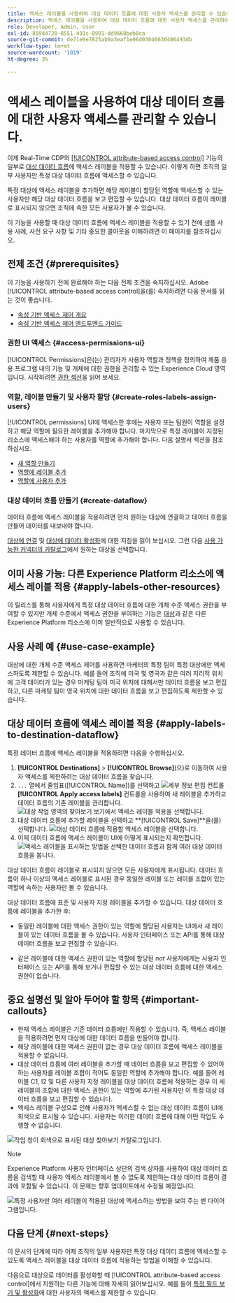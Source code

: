 ```yaml
---
title: 액세스 레이블을 사용하여 대상 데이터 흐름에 대한 사용자 액세스를 관리할 수 있습니다.
description: 액세스 레이블을 사용하여 대상 데이터 흐름에 대한 사용자 액세스를 관리하여 조직의 일부 사용자만 특정 대상 데이터 흐름에 액세스할 수 있도록 하는 방법을 알아봅니다.
role: Developer, Admin, User
exl-id: 85944720-8551-491c-8991-dd9668beb0ca
source-git-commit: de71e9e7825ab9a3eaf1e06d03046636406493db
workflow-type: tm+mt
source-wordcount: '1019'
ht-degree: 3%

---
```


# 액세스 레이블을 사용하여 대상 데이터 흐름에 대한 사용자 액세스를 관리할 수 있습니다.

이제 Real-Time CDP의 [[!UICONTROL attribute-based access control]](overview.md) 기능의 일부로 [대상 데이터 흐름](../../dataflows/ui/monitor-destinations.md)에 액세스 레이블을 적용할 수 있습니다. 이렇게 하면 조직의 일부 사용자만 특정 대상 데이터 흐름에 액세스할 수 있습니다.

특정 대상에 액세스 레이블을 추가하면 해당 레이블이 할당된 역할에 액세스할 수 있는 사용자만 해당 대상 데이터 흐름을 보고 편집할 수 있습니다. 대상 데이터 흐름이 레이블로 표시되지 않으면 조직에 속한 모든 사용자가 볼 수 있습니다.

이 기능을 사용할 때 대상 데이터 흐름에 액세스 레이블을 적용할 수 있기 전에 샘플 사용 사례, 사전 요구 사항 및 기타 중요한 콜아웃을 이해하려면 이 페이지를 참조하십시오.

## 전제 조건 {#prerequisites}

이 기능을 사용하기 전에 완료해야 하는 다음 전제 조건을 숙지하십시오. Adobe [!UICONTROL attribute-based access control]을(를) 숙지하려면 다음 문서를 읽는 것이 좋습니다.

* [속성 기반 액세스 제어 개요](/help/access-control/abac/overview.md)
* [속성 기반 액세스 제어 엔드투엔드 가이드](/help/access-control/abac/end-to-end-guide.md)

### 권한 UI 액세스 {#access-permissions-ui}

[!UICONTROL Permissions]은(는) 관리자가 사용자 역할과 정책을 정의하여 제품 응용 프로그램 내의 기능 및 개체에 대한 권한을 관리할 수 있는 Experience Cloud 영역입니다. 시작하려면 [권한 섹션](/help/access-control/abac/end-to-end-guide.md#permissions)을 읽어 보세요.

### 역할, 레이블 만들기 및 사용자 할당 {#create-roles-labels-assign-users}

[!UICONTROL permissions] UI에 액세스한 후에는 사용자 또는 팀원이 역할을 설정하고 해당 역할에 필요한 레이블을 추가해야 합니다. 마지막으로 특정 레이블이 지정된 리소스에 액세스해야 하는 사용자를 역할에 추가해야 합니다. 다음 설명서 섹션을 참조하십시오.

* [새 역할 만들기](/help/access-control/abac/ui/roles.md)
* [역할에 레이블 추가](/help/access-control/abac/end-to-end-guide.md#label-roles)
* [역할에 사용자 추가](/help/access-control/ui/users.md)

### 대상 데이터 흐름 만들기 {#create-dataflow}

데이터 흐름에 액세스 레이블을 적용하려면 먼저 원하는 대상에 연결하고 데이터 흐름을 만들어 데이터를 내보내야 합니다.

[대상에 연결](/help/destinations/ui/connect-destination.md) 및 [대상에 데이터 활성화](/help/destinations/ui/activation-overview.md)에 대한 지침을 읽어 보십시오. 그런 다음 [사용 가능한 커넥터의 카탈로그](/help/destinations/catalog/overview.md)에서 원하는 대상을 선택합니다.

## 이미 사용 가능: 다른 Experience Platform 리소스에 액세스 레이블 적용 {#apply-labels-other-resources}

이 릴리스를 통해 사용자에게 특정 대상 데이터 흐름에 대한 개체 수준 액세스 권한을 부여할 수 있지만 개체 수준에서 액세스 권한을 부여하는 기능은 [대상](/help/access-control/abac/end-to-end-guide.md#apply-labels-to-segments)과 같은 다른 Experience Platform 리소스에 이미 일반적으로 사용할 수 있습니다.

## 사용 사례 예 {#use-case-example}

대상에 대한 개체 수준 액세스 제어를 사용하면 마케터의 특정 팀이 특정 대상에만 액세스하도록 제한할 수 있습니다. 예를 들어 조직에 미국 및 영국과 같은 여러 지리적 위치에 고객 데이터가 있는 경우 마케팅 팀이 미국 위치에 대해서만 데이터 흐름을 보고 편집하고, 다른 마케팅 팀이 영국 위치에 대한 데이터 흐름을 보고 편집하도록 제한할 수 있습니다.

## 대상 데이터 흐름에 액세스 레이블 적용 {#apply-labels-to-destination-dataflow}

특정 데이터 흐름에 액세스 레이블을 적용하려면 다음을 수행하십시오.

1. **[!UICONTROL Destinations]** > **[!UICONTROL Browse]**(으)로 이동하여 사용자 액세스를 제한하려는 대상 데이터 흐름을 찾습니다.
1. `...` 열에서 줄임표([!UICONTROL Name])를 선택하고 ![세부 정보 편집 컨트롤](/help/images/icons/key.png) **[!UICONTROL Apply access labels]** 컨트롤을 사용하여 새 레이블을 추가하고 데이터 흐름의 기존 레이블을 관리합니다.
   ![대상 작업 영역의 찾아보기 보기에서 액세스 레이블 적용을 선택합니다.](/help/access-control/images/olac/apply-access-labels.png)
1. 대상 데이터 흐름에 추가할 레이블을 선택하고 **[!UICONTROL Save]**을(를) 선택합니다.
   ![대상 데이터 흐름에 적용할 액세스 레이블을 선택합니다.](/help/access-control/images/olac/view-access-labels.png)
1. 이제 데이터 흐름에 액세스 레이블이 UI에 어떻게 표시되는지 확인합니다.
   ![액세스 레이블을 표시하는 방법을 선택한 데이터 흐름과 함께 여러 대상 데이터 흐름을 봅니다.](/help/access-control/images/olac/dataflow-with-access-label.png)

대상 데이터 흐름이 레이블로 표시되지 않으면 모든 사용자에게 표시됩니다. 데이터 흐름이 하나 이상의 액세스 레이블로 표시된 경우 동일한 레이블 또는 레이블 조합이 있는 역할에 속하는 사용자만 볼 수 있습니다.

대상 데이터 흐름에 표준 및 사용자 지정 레이블을 추가할 수 있습니다. 대상 데이터 흐름에 레이블을 추가한 후:

* 동일한 레이블에 대한 액세스 권한이 있는 역할에 할당된 사용자는 UI에서 새 레이블이 있는 데이터 흐름을 볼 수 있습니다. 사용자 인터페이스 또는 API를 통해 대상 데이터 흐름을 보고 편집할 수 있습니다.

* 같은 레이블에 대한 액세스 권한이 있는 역할에 할당된 *not* 사용자에게는 사용자 인터페이스 또는 API를 통해 보거나 편집할 수 있는 대상 데이터 흐름에 대한 액세스 권한이 없습니다.

## 중요 설명선 및 알아 두어야 할 항목 {#important-callouts}

* 현재 액세스 레이블은 기존 데이터 흐름에만 적용할 수 있습니다. 즉, 액세스 레이블을 적용하려면 먼저 대상에 대한 데이터 흐름을 만들어야 합니다.
* 해당 레이블에 대한 액세스 권한이 없는 경우 대상 데이터 흐름에 액세스 레이블을 적용할 수 없습니다.
* 대상 데이터 흐름에 여러 레이블을 추가할 때 데이터 흐름을 보고 편집할 수 있어야 하는 사용자를 레이블 조합이 적어도 동일한 역할에 추가해야 합니다. 예를 들어 레이블 C1, I2 및 다른 사용자 지정 레이블을 대상 데이터 흐름에 적용하는 경우 이 세 레이블의 조합에 대한 액세스 권한이 있는 역할에 추가된 사용자만 이 특정 대상 데이터 흐름을 보고 편집할 수 있습니다.
* 액세스 레이블 구성으로 인해 사용자가 액세스할 수 없는 대상 데이터 흐름이 UI에 회색으로 표시될 수 있습니다. 사용자는 이러한 데이터 흐름에 대해 어떤 작업도 수행할 수 없습니다.

![작업 창이 회색으로 표시된 대상 찾아보기 카탈로그입니다.](../images/olac/destinations-greyed-edit.png)

>[!NOTE]
>
> Experience Platform 사용자 인터페이스 상단의 검색 상자를 사용하여 대상 데이터 흐름을 검색할 때 사용자 액세스 레이블에서 볼 수 없도록 제한하는 대상 데이터 흐름이 결과에 포함될 수 있습니다. 이 문제는 향후 업데이트에서 수정될 예정입니다.

![특정 사용자만 여러 레이블이 적용된 대상에 액세스하는 방법을 보여 주는 벤 다이어그램입니다.](/help/access-control/images/olac/multiple-labels-venn.png)

## 다음 단계 {#next-steps}

이 문서의 단계에 따라 이제 조직의 일부 사용자만 특정 대상 데이터 흐름에 액세스할 수 있도록 액세스 레이블을 대상 데이터 흐름에 적용하는 방법을 이해할 수 있습니다.

다음으로 대상으로 데이터를 활성화할 때 [!UICONTROL attribute-based access control]에서 지원하는 다른 기능에 대해 자세히 읽어보십시오. 예를 들어 [특정 필드 보기 및 활성화](/help/access-control/abac/overview.md#destinations)에 대한 사용자의 액세스를 제한할 수 있습니다.
